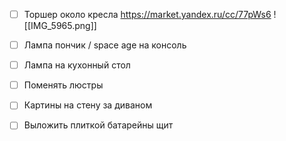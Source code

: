 - [ ] Торшер около кресла
https://market.yandex.ru/cc/77pWs6
![[IMG_5965.png]]
- [ ] Лампа пончик / space age на консоль
- [ ] Лампа на кухонный стол
- [ ] Поменять люстры

- [ ] Картины на стену за диваном
- [ ] Выложить плиткой батарейны щит